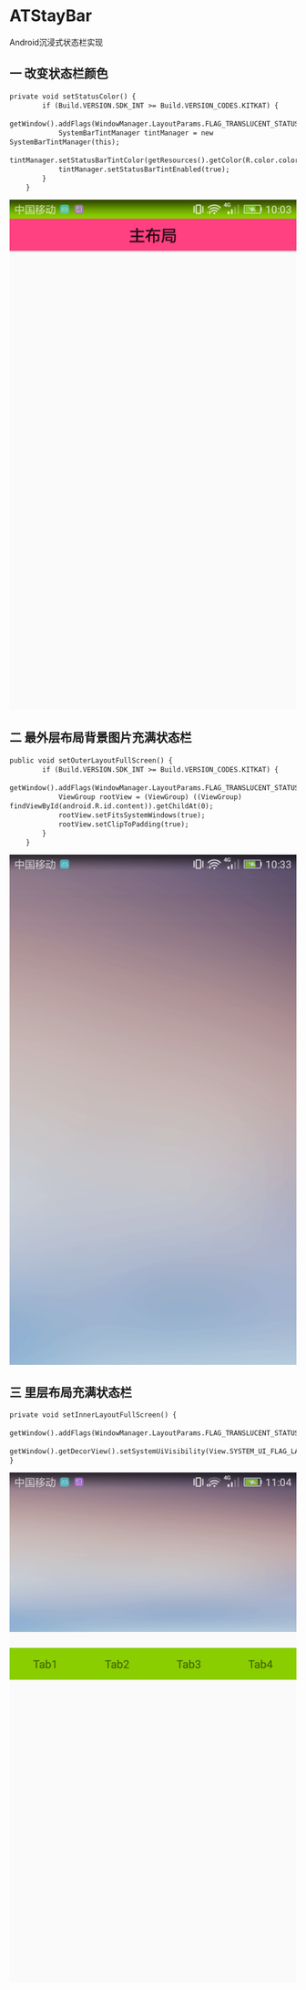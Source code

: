 # ATStayBar
Android沉浸式状态栏实现
## 一 改变状态栏颜色
````
private void setStatusColor() {
        if (Build.VERSION.SDK_INT >= Build.VERSION_CODES.KITKAT) {
            getWindow().addFlags(WindowManager.LayoutParams.FLAG_TRANSLUCENT_STATUS);
            SystemBarTintManager tintManager = new SystemBarTintManager(this);
            tintManager.setStatusBarTintColor(getResources().getColor(R.color.colorGreen));
            tintManager.setStatusBarTintEnabled(true);
        }
    }
````
![](https://github.com/kuangxiaoguo0123/ATStayBar/blob/master/screenshots/Screenshot_2016-10-31-10-03-38.png)
## 二 最外层布局背景图片充满状态栏
````
public void setOuterLayoutFullScreen() {
        if (Build.VERSION.SDK_INT >= Build.VERSION_CODES.KITKAT) {
            getWindow().addFlags(WindowManager.LayoutParams.FLAG_TRANSLUCENT_STATUS);
            ViewGroup rootView = (ViewGroup) ((ViewGroup) findViewById(android.R.id.content)).getChildAt(0);
            rootView.setFitsSystemWindows(true);
            rootView.setClipToPadding(true);
        }
    }
````
![](https://github.com/kuangxiaoguo0123/ATStayBar/blob/master/screenshots/Screenshot_2016-10-31-10-33-44.png)
## 三 里层布局充满状态栏
````
private void setInnerLayoutFullScreen() {
        getWindow().addFlags(WindowManager.LayoutParams.FLAG_TRANSLUCENT_STATUS);
        getWindow().getDecorView().setSystemUiVisibility(View.SYSTEM_UI_FLAG_LAYOUT_FULLSCREEN);
}
````
![](https://github.com/kuangxiaoguo0123/ATStayBar/blob/master/screenshots/Screenshot_2016-10-31-11-04-51.png)
